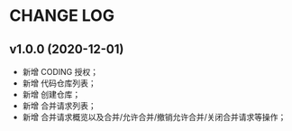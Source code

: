 # CHANGE LOG

## v1.0.0 (2020-12-01)

- 新增 CODING 授权；
- 新增 代码仓库列表；
- 新增 创建仓库；
- 新增 合并请求列表；
- 新增 合并请求概览以及合并/允许合并/撤销允许合并/关闭合并请求等操作；
